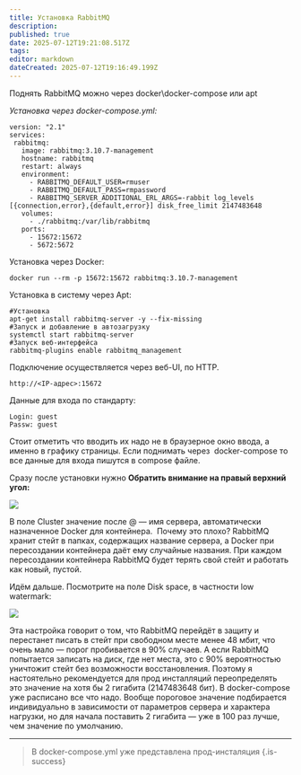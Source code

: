 ```yaml
---
title: Установка RabbitMQ
description: 
published: true
date: 2025-07-12T19:21:08.517Z
tags: 
editor: markdown
dateCreated: 2025-07-12T19:16:49.199Z
---
```


Поднять RabbitMQ можно через docker\\docker-compose или apt

*Установка через docker-compose.yml:*

```plaintext
version: "2.1"
services:
 rabbitmq:
   image: rabbitmq:3.10.7-management
   hostname: rabbitmq
   restart: always
   environment:
     - RABBITMQ_DEFAULT_USER=rmuser
     - RABBITMQ_DEFAULT_PASS=rmpassword
     - RABBITMQ_SERVER_ADDITIONAL_ERL_ARGS=-rabbit log_levels [{connection,error},{default,error}] disk_free_limit 2147483648
   volumes:
     - ./rabbitmq:/var/lib/rabbitmq
   ports:
     - 15672:15672
     - 5672:5672
```

Установка через Docker:

```plaintext
docker run --rm -p 15672:15672 rabbitmq:3.10.7-management
```

Установка в систему через Apt:

```plaintext
#Установка
apt-get install rabbitmq-server -y --fix-missing
#Запуск и добавление в автозагрузку
systemctl start rabbitmq-server
#Запуск веб-интерфейса
rabbitmq-plugins enable rabbitmq_management
```

Подключение осуществляется через веб-UI, по HTTP.

`http://<IP-адрес>:15672`

Данные для входа по стандарту:

```plaintext
Login: guest
Passw: guest
```

Стоит отметить что вводить их надо не в браузерное окно ввода, а именно в графику страницы. Если поднимать через  docker-compose то все данные для входа пишутся в compose файле.

Сразу после установки нужно **Обратить внимание на правый верхний угол:**

![](https://habrastorage.org/r/w1560/getpro/habr/upload_files/3f8/e3b/460/3f8e3b46030546939e60bf49992e72fd.png)

В поле Cluster значение после @ — имя сервера, автоматически назначенное Docker для контейнера. 
Почему это плохо? RabbitMQ хранит стейт в папках, содержащих название сервера, а Docker при пересоздании контейнера даёт ему случайные названия. При каждом пересоздании контейнера RabbitMQ будет терять свой стейт и работать как новый, пустой.

Идём дальше. Посмотрите на поле Disk space, в частности low watermark:

![](https://habrastorage.org/r/w1560/getpro/habr/upload_files/297/1e2/058/2971e2058ed6ed2ba972d02bd6de9612.png)

Эта настройка говорит о том, что RabbitMQ перейдёт в защиту и перестанет писать в стейт при свободном месте менее 48 мбит, что очень мало — порог пробивается в 90% случаев. А если RabbitMQ попытается записать на диск, где нет места, это с 90% вероятностью уничтожит стейт без возможности восстановления. Поэтому я настоятельно рекомендуется для прод инсталляций переопределять это значение на хотя бы 2 гигабита (2147483648 бит). В docker-compose уже расписано все что надо. Вообще пороговое значение подбирается индивидуально в зависимости от параметров сервера и характера нагрузки, но для начала поставить 2 гигабита — уже в 100 раз лучше, чем значение по умолчанию.

---

> В docker-compose.yml уже представлена прод-инсталяция
{.is-success}


